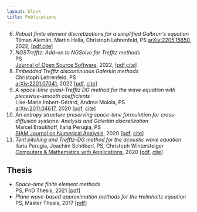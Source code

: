 ```yaml
---
layout: block
title: Publications
---
```


  6. _Robust finite element discretizations for a simplified Galbrun's equation_  
Tilman Alemán, Martin Halla, Christoph Lehrenfeld, PS
[arXiv:2205.15650](https://arxiv.org/abs/2205.15650), 2022, [[pdf]( https://arxiv.org/pdf/2205.15650.pdf),[cite](./cite#item6)]
  5. _NGSTrefftz: Add-on to NGSolve for Trefftz methods_  
PS  
[Journal of Open Source Software](https://doi.org/10.21105/joss.04135), 2022, [[pdf](https://doi.org/10.21105/joss.04135),[cite](./cite#item5)]
  4. _Embedded Trefftz discontinuous Galerkin methods_   
Christoph Lehrenfeld, PS   
[arXiv:2201.07041](https://arxiv.org/abs/2201.07041), 2022 [[pdf]( https://arxiv.org/pdf/2201.07041.pdf), [cite](./cite#item4)]  
  3. _A space-time quasi-Trefftz DG method for the wave equation with piecewise-smooth coefficients_  
Lise-Marie Imbert-Gérard, Andrea Moiola, PS  
[arXiv:2011.04617](https://arxiv.org/abs/2011.04617), 2020 [[pdf](https://arxiv.org/pdf/2011.04617.pdf), [cite](./cite#item3)]   
  2. _An entropy structure preserving space-time formulation for cross-diffusion systems: Analysis and Galerkin discretization_  
Marcel Braukhoff, Ilaria Perugia, PS  
[SIAM Journal on Numerical Analysis](https://doi.org/10.1137/20M1360086), 2020 [[pdf](https://arxiv.org/pdf/2006.13069.pdf), [cite](./cite#item2)]   
  1. _Tent pitching and Trefftz-DG method for the acoustic wave equation_  
Ilaria Perugia, Joachim Schöberl, PS, Christoph Wintersteiger   
[Computers & Mathematics with Applications](https://doi.org/10.1016/j.camwa.2020.01.006), 2020 [[pdf](https://arxiv.org/pdf/1907.02367.pdf), [cite](./cite#item1)]  


<!--more-->

Thesis
------------
  * _Space-time finite element methods_  
PS,  PhD Thesis, 2021 [[pdf](https://utheses.univie.ac.at/detail/59809/)] 
  * _Plane wave-based approximation methods for the Helmholtz equation_
PS,  Master Thesis, 2017 [[pdf](http://othes.univie.ac.at/47577/)] 
